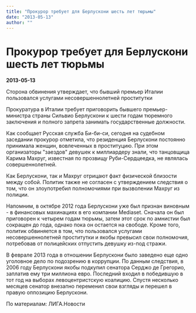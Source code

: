 ```yaml
---
title: "Прокурор требует для Берлускони шесть лет тюрьмы"
date: "2013-05-13"
author: ""
---
```


# Прокурор требует для Берлускони шесть лет тюрьмы

**2013-05-13** 

Сторона обвинения утверждает, что бывший премьер Италии пользовался услугами несовершеннолетней проститутки

Прокуратура в Италии требует приговорить бывшего премьер-министра страны Сильвио Берлускони к шести годам тюремного заключения и полного запрета занимать государственные должности.

Как сообщает Русская служба Би-би-си, сегодня на судебном заседании прокурор отметила, что резиденция Берлускони постоянно принимала женщин, вовлеченных в проституцию. При этом организаторы "заездов" девушек к миллиардеру знали, что танцовщица Карима Махруг, известная по прозвищу Руби-Сердцеедка, не являлась совершеннолетней.

Как Берлускони, так и Махруг отрицают факт физической близости между собой. Политик также не согласен с утверждением следствия о том, что он злоупотребил полномочиями при вызволении Махруг из полиции.

Напомним, в октябре 2012 года Берлускони уже был признан виновным - в финансовых махинациях в его компании Mediaset. Сначала он был приговорен к четырем годам тюрьмы, затем этот срок по амнистии был сокращен до года, однако пока он остается на свободе. Кроме того, политик обвиняется в том, что пользовался услугами несовершеннолетней проститутки и якобы превысил свои полномочия, потребовав от полицейских отпустить девушку из-под стражи.

В феврале 2013 года в отношении Берлускони было заведено еще одно уголовное дело по подозрению в коррупции. По данным следствия, в 2006 году Берлускони якобы подкупил сенатора Серджо де Грегорио, заплатив ему три миллиона евро. Последний входил в победившую в тот год на выборах левоцентристскую коалицию. Спустя несколько месяцев сенатор внезапно переменил свои взгляды и перешел в правую оппозицию Берлускони.

По материалам: ЛИГА.Новости